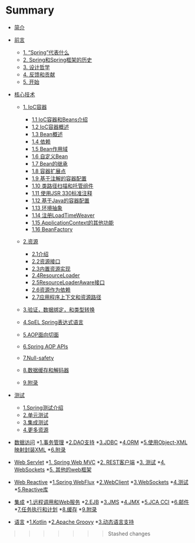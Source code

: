 # Summary

* [简介](README.md)
* [前言](Overview/Spring-Framework-Overview.md)
  * [1. “Spring”代表什么](Overview/1.what-we-mean-by-spring.md)
  * [2. Spring和Spring框架的历史](Overview/2.History-of-Spring-and-the-Spring-Framework.md)
  * [3. 设计哲学](Overview/3.Design-Philosophy.md)
  * [4. 反馈和贡献](Overview/4.Feedback-and-Contributions.md)
  * [5. 开始](Overview/5.Getting-Started.md)
* [核心技术](Core/Core-Technologies.md)
    * [1. IoC容器](Core/1.The-IoC-Container.md)
        * [1.1 IoC容器和Beans介绍](Core/1.1Introduction-to-the-Spring-IoC-Container-and-Beans.md)
        * [1.2 IoC容器概述](Core/1.2Container-Overview.md)
        * [1.3 Bean概述](Core/1.3Bean-Overview.md)
        * [1.4 依赖](Core/1.4Dependencies.md)
        * [1.5 Bean作用域](Core/1.5Bean-Scopes.md)
        * [1.6 自定义Bean](Core/1.6Customizing-the-Nature-of-a-Bean.md)
        * [1.7 Bean的继承](Core/1.7Bean-Definition-Inheritance.md)
        * [1.8 容器扩展点](Core/1.8Container-Extension-Points.md)
        * [1.9 基于注解的容器配置](Core/1.9Annotation-based-Container-Configuration.md)
        * [1.10 类路径扫描和托管组件](Core/1.10Classpath-Scanning-and-Managed-Components.md)
        * [1.11 使用JSR 330标准注释](Core/1.11Using-JSR-330-Standard-Annotations.md)
        * [1.12 基于Java的容器配置](Core/1.12Java-based-Container-Configuration.md)
        * [1.13 环境抽象](Core/1.13Environment-Abstraction.md)
        * [1.14 注册LoadTimeWeaver](Core/1.14Registering-a-LoadTimeWeaver.md)
        * [1.15 ApplicationContext的其他功能](Core/1.15Additional-Capabilities-of-the-ApplicationContext.md)
        * [1.16 BeanFactory](Core/1.16The-BeanFactory.md)
        

    * [2.资源](Core/2.Resources.md)
        * [2.1介绍](Core/2.1Introduction.md)
        * [2.2资源接口]()
        * [2.3内置资源实现]()
        * [2.4ResourceLoader]()
        * [2.5ResourceLoaderAware接口]()
        * [2.6资源作为依赖]()
        * [2.7应用程序上下文和资源路径]()
            
    * [3.验证，数据绑定，和类型转换]()
    * [4.SpEL Spring表达式语言]()
    * [5.AOP面向切面]()
    * [6.Spring AOP APIs]()
    * [7.Null-safety]()
    * [8.数据缓存和解码器]()
    * [9.附录]()
    
    
* [测试]()
   * [1.Spring测试介绍]()
   * [2.单元测试]()
   * [3.集成测试]()
   * [4.更多资源]()
    
* [数据访问]()
    *[1.事务管理]()
    *[2.DAO支持]()
    *[3.JDBC]()
    *[4.ORM]()
    *[5.使用Object-XML映射封装XML]()
    *[6.附录]()
* [Web Servlet]()
    *[1. Spring Web MVC]()
    *[2. REST客户端]()
    *[3. 测试]()
    *[4. WebSockets]()
    *[5. 其他的web框架]()
* [Web Reactive]()
    *[1.Spring WebFlux]()
    *[2.WebClient]()
    *[3.WebSockets]()
    *[4.测试]()
    *[5.Reactive库]()
    
* [集成]()
    *[1.远程调用和Web服务]()
    *[2.EJB]()
    *[3.JMS]()
    *[4.JMX]()
    *[5.JCA CCI]()
    *[6.邮件]()
    *[7.任务执行和计划]()
    *[8.缓存]()
    *[9.附录]()
* [语言]()
    *[1.Kotlin]()
    *[2.Apache Groovy]()
    *[3.动态语言支持]()
    
>>>>>>> Stashed changes

